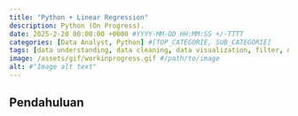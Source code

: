```yaml
---
title: "Python + Linear Regression"
description: Python (On Progress).
date: 2025-2-20 00:00:00 +0000 #YYYY-MM-DD HH:MM:SS +/-TTTT
categories: [Data Analyst, Python] #[TOP_CATEGORIE, SUB_CATEGORIE]
tags: [data understanding, data cleaning, data visualization, filter, data modelling] # TAG names should always be lowercase
image: /assets/gif/workinprogress.gif #/path/to/image
alt: #"Image alt text"
---
```


## Pendahuluan
<!-- https://www.kaggle.com/datasets/asahu40/walmart-data-analysis-and-forcasting/data -->